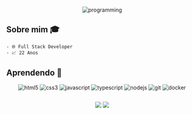 
<div align="center">
<br>
<img src="https://i.imgur.com/tKGzib0.gif" alt="programming"/>
<br>
</div>

## Sobre mim :mortar_board:
	- 🌐 Full Stack Developer
	- 📈 22 Anos
	

## Aprendendo 📖
<div align = "center">
 	<img alt="html5" src="https://img.shields.io/badge/HTML5-E34F26?style=for-the-badge&logo=html5&logoColor=white"/>
	<img alt="css3" src="https://img.shields.io/badge/CSS3-1572B6?style=for-the-badge&logo=css3&logoColor=white"/>
	<img alt="javascript" src="https://img.shields.io/badge/JavaScript-323330?style=for-the-badge&logo=javascript&logoColor=F7DF1E"/>
	<img alt="typescript" src="https://img.shields.io/badge/TypeScript-007ACC?style=for-the-badge&logo=typescript&logoColor=white"/>
  	<img alt="nodejs" src="https://img.shields.io/badge/Node.js-43853D?style=for-the-badge&logo=node.js&logoColor=white"/>
	<img alt="git" src="https://img.shields.io/badge/GIT-E44C30?style=for-the-badge&logo=git&logoColor=white" />
	<img alt="docker" src="https://img.shields.io/badge/Docker-2497ED?style=for-the-badge&logo=docker&logoColor=white"/>
</div>

<div align = "center">

##
[<img src="https://img.shields.io/badge/LinkedIn-0077B5?style=for-the-badge&logo=linkedin&logoColor=white">](https://www.linkedin.com/in/phsouza00/)
[<img src="https://img.shields.io/badge/telegram-30A3E7?style=for-the-badge&logo=telegram&logoColor=white">](https://t.me/phsouzaa)

</div>

